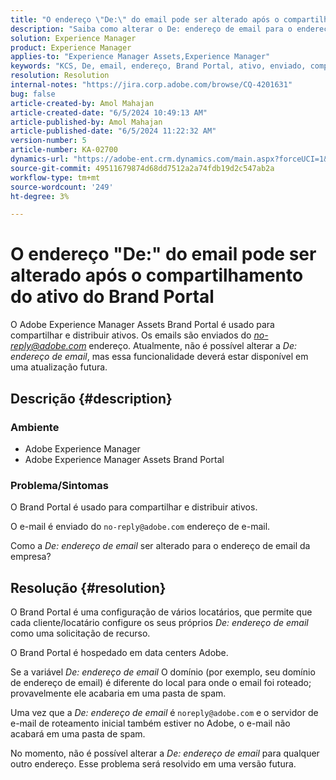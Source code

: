 ```yaml
---
title: "O endereço \"De:\" do email pode ser alterado após o compartilhamento do ativo do Brand Portal"
description: "Saiba como alterar o De: endereço de email para o endereço de email da empresa no Adobe Experience Manager Assets Brand Portal."
solution: Experience Manager
product: Experience Manager
applies-to: "Experience Manager Assets,Experience Manager"
keywords: "KCS, De, email, endereço, Brand Portal, ativo, enviado, compartilhamento, AEM, Experience Manager"
resolution: Resolution
internal-notes: "https://jira.corp.adobe.com/browse/CQ-4201631"
bug: false
article-created-by: Amol Mahajan
article-created-date: "6/5/2024 10:49:13 AM"
article-published-by: Amol Mahajan
article-published-date: "6/5/2024 11:22:32 AM"
version-number: 5
article-number: KA-02700
dynamics-url: "https://adobe-ent.crm.dynamics.com/main.aspx?forceUCI=1&pagetype=entityrecord&etn=knowledgearticle&id=0663f53b-2923-ef11-840a-6045bd06eea5"
source-git-commit: 49511679874d68dd7512a2a74fdb19d2c547ab2a
workflow-type: tm+mt
source-wordcount: '249'
ht-degree: 3%

---
```


# O endereço &quot;De:&quot; do email pode ser alterado após o compartilhamento do ativo do Brand Portal


O Adobe Experience Manager Assets Brand Portal é usado para compartilhar e distribuir ativos. Os emails são enviados do *no-reply@adobe.com* endereço. Atualmente, não é possível alterar a *De:* *endereço de email*, mas essa funcionalidade deverá estar disponível em uma atualização futura.

## Descrição {#description}


### <b>Ambiente</b>

- Adobe Experience Manager
- Adobe Experience Manager Assets Brand Portal




### <b>Problema/Sintomas</b>

O Brand Portal é usado para compartilhar e distribuir ativos.

O e-mail é enviado do `no-reply@adobe.com` endereço de e-mail.

Como a *De: endereço de email* ser alterado para o endereço de email da empresa?


## Resolução {#resolution}


O Brand Portal é uma configuração de vários locatários, que permite que cada cliente/locatário configure os seus próprios *De: endereço de email* como uma solicitação de recurso.

O Brand Portal é hospedado em data centers Adobe.

Se a variável *De: endereço de email* O domínio (por exemplo, seu domínio de endereço de email) é diferente do local para onde o email foi roteado; provavelmente ele acabaria em uma pasta de spam.

Uma vez que a *De: endereço de email* é `noreply@adobe.com` e o servidor de e-mail de roteamento inicial também estiver no Adobe, o e-mail não acabará em uma pasta de spam.

No momento, não é possível alterar a *De: endereço de email* para qualquer outro endereço. Esse problema será resolvido em uma versão futura.
